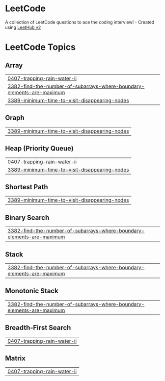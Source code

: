 # LeetCode
A collection of LeetCode questions to ace the coding interview! - Created using [LeetHub v2](https://github.com/arunbhardwaj/LeetHub-2.0)

<!---LeetCode Topics Start-->
# LeetCode Topics
## Array
|  |
| ------- |
| [0407-trapping-rain-water-ii](https://github.com/bhumi0987/LeetCode/tree/master/0407-trapping-rain-water-ii) |
| [3382-find-the-number-of-subarrays-where-boundary-elements-are-maximum](https://github.com/bhumi0987/LeetCode/tree/master/3382-find-the-number-of-subarrays-where-boundary-elements-are-maximum) |
| [3389-minimum-time-to-visit-disappearing-nodes](https://github.com/bhumi0987/LeetCode/tree/master/3389-minimum-time-to-visit-disappearing-nodes) |
## Graph
|  |
| ------- |
| [3389-minimum-time-to-visit-disappearing-nodes](https://github.com/bhumi0987/LeetCode/tree/master/3389-minimum-time-to-visit-disappearing-nodes) |
## Heap (Priority Queue)
|  |
| ------- |
| [0407-trapping-rain-water-ii](https://github.com/bhumi0987/LeetCode/tree/master/0407-trapping-rain-water-ii) |
| [3389-minimum-time-to-visit-disappearing-nodes](https://github.com/bhumi0987/LeetCode/tree/master/3389-minimum-time-to-visit-disappearing-nodes) |
## Shortest Path
|  |
| ------- |
| [3389-minimum-time-to-visit-disappearing-nodes](https://github.com/bhumi0987/LeetCode/tree/master/3389-minimum-time-to-visit-disappearing-nodes) |
## Binary Search
|  |
| ------- |
| [3382-find-the-number-of-subarrays-where-boundary-elements-are-maximum](https://github.com/bhumi0987/LeetCode/tree/master/3382-find-the-number-of-subarrays-where-boundary-elements-are-maximum) |
## Stack
|  |
| ------- |
| [3382-find-the-number-of-subarrays-where-boundary-elements-are-maximum](https://github.com/bhumi0987/LeetCode/tree/master/3382-find-the-number-of-subarrays-where-boundary-elements-are-maximum) |
## Monotonic Stack
|  |
| ------- |
| [3382-find-the-number-of-subarrays-where-boundary-elements-are-maximum](https://github.com/bhumi0987/LeetCode/tree/master/3382-find-the-number-of-subarrays-where-boundary-elements-are-maximum) |
## Breadth-First Search
|  |
| ------- |
| [0407-trapping-rain-water-ii](https://github.com/bhumi0987/LeetCode/tree/master/0407-trapping-rain-water-ii) |
## Matrix
|  |
| ------- |
| [0407-trapping-rain-water-ii](https://github.com/bhumi0987/LeetCode/tree/master/0407-trapping-rain-water-ii) |
<!---LeetCode Topics End-->